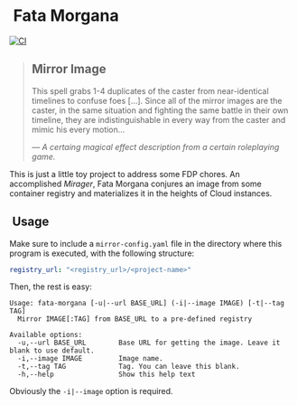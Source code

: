 #  Fata Morgana

[![CI](https://github.com/DavSanchez/fata-morgana/actions/workflows/ci.yml/badge.svg)](https://github.com/DavSanchez/fata-morgana/actions/workflows/ci.yml)

> ##  Mirror Image
>
> This spell grabs 1-4 duplicates of the caster from near-identical timelines to confuse foes [...]. Since all of the mirror images are the caster, in the same situation and fighting the same battle in their own timeline, they are indistinguishable in every way from the caster and mimic his every motion...
>
> *— A certaing magical effect description from a certain roleplaying game.*

This is just a little toy project to address some FDP chores. An accomplished *Mirager*, Fata Morgana conjures an image from some container registry and materializes it in the heights of Cloud instances.

##  Usage

Make sure to include a `mirror-config.yaml` file in the directory where this program is executed, with the following structure:

```yaml
registry_url: "<registry_url>/<project-name>"
```

Then, the rest is easy:

```text
Usage: fata-morgana [-u|--url BASE_URL] (-i|--image IMAGE) [-t|--tag TAG]
  Mirror IMAGE[:TAG] from BASE_URL to a pre-defined registry

Available options:
  -u,--url BASE_URL        Base URL for getting the image. Leave it blank to use default.
  -i,--image IMAGE         Image name.
  -t,--tag TAG             Tag. You can leave this blank.
  -h,--help                Show this help text
```

Obviously the `-i|--image` option is required.
